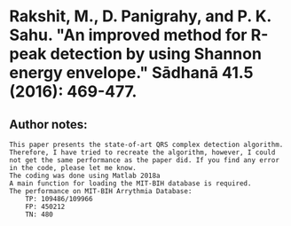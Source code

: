 # Rakshit, M., D. Panigrahy, and P. K. Sahu. "An improved method for R-peak detection by using Shannon energy envelope." Sādhanā 41.5 (2016): 469-477.
## Author notes: 
	This paper presents the state-of-art QRS complex detection algorithm. Therefore, I have tried to recreate the algorithm, however, I could not get the same performance as the paper did. If you find any error in the code, please let me know.
	The coding was done using Matlab 2018a
	A main function for loading the MIT-BIH database is required.
	The performance on MIT-BIH Arrythmia Database: 
		TP: 109486/109966
		FP: 450212
		TN: 480
